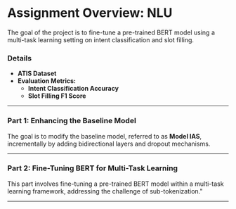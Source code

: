 # Assignment Overview: NLU

The goal of the project is to fine-tune a pre-trained BERT model using a multi-task learning setting on intent classification and slot filling.
### Details
- **ATIS Dataset** 
- **Evaluation Metrics:**
  - **Intent Classification Accuracy** 
  - **Slot Filling F1 Score** 
---

### Part 1: Enhancing the Baseline Model

The goal is to modify the baseline model, referred to as **Model IAS**, incrementally by adding bidirectional layers and dropout mechanisms. 

---

### Part 2: Fine-Tuning BERT for Multi-Task Learning 

This part involves fine-tuning a pre-trained BERT model within a multi-task learning framework, addressing the challenge of sub-tokenization."

---
